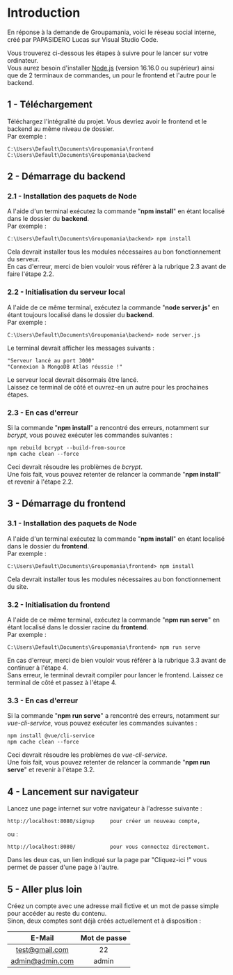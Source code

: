 # Introduction

En réponse à la demande de Groupamania, voici le réseau social interne, créé par PAPASIDERO Lucas sur Visual Studio Code.

Vous trouverez ci-dessous les étapes à suivre pour le lancer sur votre ordinateur.<br>
Vous aurez besoin d'installer [Node.js](https://nodejs.org/fr/) (version 16.16.0 ou supérieur) ainsi que de 2 terminaux de commandes, un pour le frontend et l'autre pour le backend.

## 1 - Téléchargement

Téléchargez l'intégralité du projet. Vous devriez avoir le frontend et le backend au même niveau de dossier.<br>
Par exemple :

	C:\Users\Default\Documents\Groupomania\frontend
	C:\Users\Default\Documents\Groupomania\backend

## 2 - Démarrage du backend
### 2.1 - Installation des paquets de Node

A l'aide d'un terminal exécutez la commande "**npm install**" en étant localisé dans le dossier du **backend**.<br>
Par exemple :

	C:\Users\Default\Documents\Groupomania\backend> npm install

Cela devrait installer tous les modules nécessaires au bon fonctionnement du serveur.<br>
En cas d'erreur, merci de bien vouloir vous référer à la rubrique 2.3 avant de faire l'étape 2.2.

### 2.2 - Initialisation du serveur local

A l'aide de ce même terminal, exécutez la commande "**node server.js**" en étant toujours localisé dans le dossier du **backend**.<br>
Par exemple :

	C:\Users\Default\Documents\Groupomania\backend> node server.js

Le terminal devrait afficher les messages suivants :

    "Serveur lancé au port 3000"
    "Connexion à MongoDB Atlas réussie !"

Le serveur local devrait désormais être lancé.<br>
Laissez ce terminal de côté et ouvrez-en un autre pour les prochaines étapes.

### 2.3 - En cas d'erreur

Si la commande "**npm install**" a rencontré des erreurs, notamment sur *bcrypt*, vous pouvez exécuter les commandes suivantes :

    npm rebuild bcrypt --build-from-source
    npm cache clean --force

Ceci devrait résoudre les problèmes de *bcrypt*.<br>
Une fois fait, vous pouvez retenter de relancer la commande "**npm install**" et revenir à l'étape 2.2.

## 3 - Démarrage du frontend
### 3.1 - Installation des paquets de Node

A l'aide d'un terminal exécutez la commande "**npm install**" en étant localisé dans le dossier du **frontend**.<br>
Par exemple :

	C:\Users\Default\Documents\Groupomania\frontend> npm install

Cela devrait installer tous les modules nécessaires au bon fonctionnement du site.

### 3.2 - Initialisation du frontend

A l'aide de ce même terminal, exécutez la commande "**npm run serve**" en étant localisé dans le dossier racine du **frontend**.<br>
Par exemple :

    C:\Users\Default\Documents\Groupomania\frontend> npm run serve

En cas d'erreur, merci de bien vouloir vous référer à la rubrique 3.3 avant de continuer à l'étape 4.<br>
Sans erreur, le terminal devrait compiler pour lancer le frontend. Laissez ce terminal de côté et passez à l'étape 4.

### 3.3 - En cas d'erreur

Si la commande "**npm run serve**" a rencontré des erreurs, notamment sur *vue-cli-service*, vous pouvez exécuter les commandes suivantes :

    npm install @vue/cli-service
    npm cache clean --force

Ceci devrait résoudre les problèmes de *vue-cli-service*.<br>
Une fois fait, vous pouvez retenter de relancer la commande "**npm run serve**" et revenir à l'étape 3.2.

## 4 - Lancement sur navigateur

Lancez une page internet sur votre navigateur à l'adresse suivante :

    http://localhost:8080/signup     pour créer un nouveau compte,
    
ou :

    http://localhost:8080/           pour vous connectez directement.

Dans les deux cas, un lien indiqué sur la page par "Cliquez-ici !" vous permet de passer d'une page à l'autre.

## 5 - Aller plus loin

Créez un compte avec une adresse mail fictive et un mot de passe simple pour accéder au reste du contenu.<br>
Sinon, deux comptes sont déjà créés actuellement et à disposition :

| E-Mail | Mot de passe |
|:--------:|:-------------:|
| test@gmail.com | 22 |
| admin@admin.com | admin |